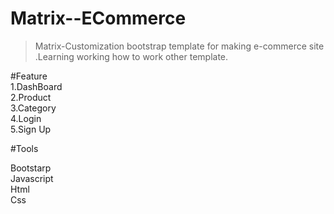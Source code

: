 # Matrix--ECommerce
>Matrix-Customization bootstrap template for making e-commerce site .Learning working how to work other template.<br>

#Feature<br>
1.DashBoard<br>
2.Product<br>
3.Category<br>
4.Login<br>
5.Sign Up<br>

#Tools<br>

Bootstarp<br>
Javascript<br>
Html<br>
Css<br>
